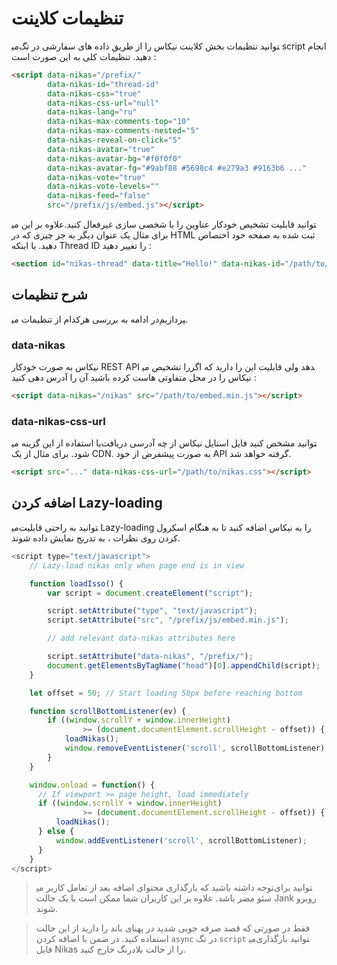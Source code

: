 # تنظیمات کلاینت

می‎توانید تنظیمات بخش کلاینت نیکاس را از طریق داده های سفارشی در تگ script انجام دهید. تنظیمات کلی به این صورت است :

```html
<script data-nikas="/prefix/"
        data-nikas-id="thread-id"
        data-nikas-css="true"
        data-nikas-css-url="null"
        data-nikas-lang="ru"
        data-nikas-max-comments-top="10"
        data-nikas-max-comments-nested="5"
        data-nikas-reveal-on-click="5"
        data-nikas-avatar="true"
        data-nikas-avatar-bg="#f0f0f0"
        data-nikas-avatar-fg="#9abf88 #5698c4 #e279a3 #9163b6 ..."
        data-nikas-vote="true"
        data-nikas-vote-levels=""
        data-nikas-feed="false"
        src="/prefix/js/embed.js"></script>
```

علاوه بر این می‎توانید قابلیت تشخیص خودکار عناوین را با شخصی سازی غیرفعال کنید. برای مثال یک عنوان دیگر به جز چیزی که در HTML ثبت شده به صفحه خود اختصاص دهید. یا اینکه Thread ID را تغییر دهید :

```html
<section id="nikas-thread" data-title="Hello!" data-nikas-id="/path/to/resource"></section>
```

## شرح تنظیمات

در ادامه به بررسی هرکدام از تنظیمات می‎پردازیم.

### data-nikas

نیکاس به صورت خودکار REST API را تشخیص می‎دهد ولی قابلیت این را دارید که اگر نیکاس را در محل متفاوتی هاست کرده باشید آن را آدرس دهی کنید :

```html
<script data-nikas="/nikas" src="/path/to/embed.min.js"></script>
```

### data-nikas-css-url

با استفاده از این گزینه می‎توانید مشخص کنید فایل استایل نیکاس از چه آدرسی دریافت شود. برای مثال از یک CDN. به صورت پیشفرض از خود API گرفته خواهد شد.

```html
<script src="..." data-nikas-css-url="/path/to/nikas.css"></script>
```

## اضافه کردن Lazy-loading

می‎توانید به راحتی قابلیت Lazy-loading را به نیکاس اضافه کنید تا به هنگام اسکرول کردن روی نظرات ، به تدریج نمایش داده شوند.

```js
<script type="text/javascript">
    // Lazy-load nikas only when page end is in view

    function loadIsso() {
        var script = document.createElement("script");

        script.setAttribute("type", "text/javascript");
        script.setAttribute("src", "/prefix/js/embed.min.js");

        // add relevant data-nikas attributes here

        script.setAttribute("data-nikas", "/prefix/");
        document.getElementsByTagName("head")[0].appendChild(script);
    }

    let offset = 50; // Start loading 50px before reaching bottom

    function scrollBottomListener(ev) {
        if ((window.scrollY + window.innerHeight)
                >= (document.documentElement.scrollHeight - offset)) {
            loadNikas();
            window.removeEventListener('scroll', scrollBottomListener);
        }
    }

    window.onload = function() {
      // If viewport >= page height, load immediately
      if ((window.scrollY + window.innerHeight)
                >= (document.documentElement.scrollHeight - offset)) {
          loadNikas();
      } else {
          window.addEventListener('scroll', scrollBottomListener);
      }
    }
</script>
```

> توجه داشته باشید که بارگذاری محتوای اضافه بعد از تعامل کاربر می‎توانید برای سئو مضر باشد. علاوه بر این کاربران شما ممکن است با یک حالت Jank روبرو شوند.

> فقط در صورتی که قصد صرفه جویی شدید در پهنای باند را دارید از این حالت استفاده کنید. در ضمن با اضافه کردن `async` در تگ `script` می‎توانید بارگذاری فایل Nikas را از حالت بلادرنگ خارج کنید.

